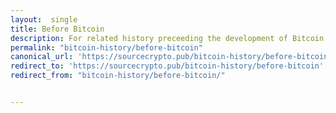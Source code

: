 ```yaml
---
layout:  single
title: Before Bitcoin
description: For related history preceeding the development of Bitcoin.
permalink: "bitcoin-history/before-bitcoin"
canonical_url: 'https://sourcecrypto.pub/bitcoin-history/before-bitcoin'
redirect_to: 'https://sourcecrypto.pub/bitcoin-history/before-bitcoin'
redirect_from: "bitcoin-history/before-bitcoin/"


---
```


